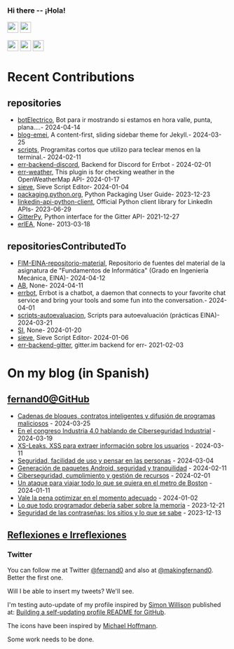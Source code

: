 ### Hi there -- ¡Hola!

<a href="mailto:ftricas@unizar.es" title="e-mail"><i class="svg-icon email"></i></a> 
<a href="https://www.linkedin.com/in/fernand0" title="My LinkedIn//Mi LinkedIn"><img src="https://img.shields.io/badge/linkedin-%230077B5.svg?&style=for-the-badge&logo=linkedin&logoColor=white" height=25></a> 
<a href="https://www.twitter.com/fernand0" title="My Twitter//Mi Twitter"><img src="https://img.shields.io/badge/twitter-%231DA1F2.svg?&style=for-the-badge&logo=twitter&logoColor=white" height=25></i></a> 
<link href="https://mastodon.social/@fernand0" rel="me" title="My Mastodon//Mi Mastodon"><img src="https://img.shields.io/static/v1?label=Mastodon&message=Social&color=blue" height=25></i></a> 
<a href="https://flickr.com/fernand0"><img src="https://img.shields.io/static/v1?label=Flickr&message=Images&color=blue" height=25></a>
<a href="https://dev.to/fernand0"><img src="https://img.shields.io/badge/DEV.TO-%230A0A0A.svg?&style=for-the-badge&logo=dev-dot-to&logoColor=white" height=25></a>

# Recent Contributions
<!-- recent_releases starts -->


## repositories
* [botElectrico](https://github.com/fernand0/botElectrico),  Bot para ir mostrando si estamos en hora valle, punta, plana....- 2024-04-14
* [blog-emei](https://github.com/fernand0/blog-emei),  A content-first, sliding sidebar theme for Jekyll.- 2024-03-25
* [scripts](https://github.com/fernand0/scripts),  Programitas cortos que utilizo para teclear menos en la terminal.- 2024-02-11
* [err-backend-discord](https://github.com/fernand0/err-backend-discord),  Backend for Discord for Errbot - 2024-02-01
* [err-weather](https://github.com/fernand0/err-weather),  This plugin is for checking weather in the OpenWeatherMap API- 2024-01-17
* [sieve](https://github.com/fernand0/sieve),  Sieve Script Editor- 2024-01-04
* [packaging.python.org](https://github.com/fernand0/packaging.python.org),  Python Packaging User Guide- 2023-12-23
* [linkedin-api-python-client](https://github.com/fernand0/linkedin-api-python-client),  Official Python client library for LinkedIn APIs- 2023-06-29
* [GitterPy](https://github.com/fernand0/GitterPy),  Python interface for the Gitter API- 2021-12-27
* [erlEA](https://github.com/fernand0/erlEA),  None- 2013-03-18

## repositoriesContributedTo
* [FIM-EINA-repositorio-material](https://github.com/ricardojrdez/FIM-EINA-repositorio-material),  Repositorio de fuentes del material de la asignatura de "Fundamentos de Informática" (Grado en Ingeniería Mecánica, EINA)- 2024-04-12
* [AB](https://github.com/simber72/AB),  None- 2024-04-11
* [errbot](https://github.com/errbotio/errbot),  Errbot is a chatbot, a daemon that connects to your favorite chat service and bring your tools and some fun into the conversation.- 2024-04-01
* [scripts-autoevaluacion](https://github.com/ricardojrdez/scripts-autoevaluacion),  Scripts para autoevaluación (prácticas EINA)- 2024-03-21
* [SI](https://github.com/simber72/SI),  None- 2024-01-20
* [sieve](https://github.com/thsmi/sieve),  Sieve Script Editor- 2024-01-06
* [err-backend-gitter](https://github.com/errbotio/err-backend-gitter),  gitter.im backend for err- 2021-02-03
<!-- recent_releases ends -->

# On my blog (in Spanish)

<!-- blog starts -->


## [fernand0@GitHub](https://fernand0.github.io/)
* [Cadenas de bloques, contratos inteligentes y difusión de programas maliciosos](http://fernand0.github.io//contratos-inteligentes-malware/) - 2024-03-25
* [En el congreso Industria 4.0 hablando de Ciberseguridad Industrial](http://fernand0.github.io//congreso-industria-40/) - 2024-03-19
* [XS-Leaks. XSS para extraer información sobre los usuarios](http://fernand0.github.io//fugas-cruzadas-datos/) - 2024-03-11
* [Seguridad, facilidad de uso y pensar en las personas](http://fernand0.github.io//ciberseguridad-usabilidad-economia/) - 2024-03-04
* [Generación de paquetes Android, seguridad y tranquilidad](http://fernand0.github.io//f-droid/) - 2024-02-11
* [Ciberseguridad, cumplimiento y gestión de recursos](http://fernand0.github.io//cumplimiento-ciberseguridad/) - 2024-02-01
* [Un ataque para viajar todo lo que se quiera en el metro de Boston](http://fernand0.github.io//metro-boston-viajes-gratis/) - 2024-01-11
* [Vale la pena optimizar en el momento adecuado](http://fernand0.github.io//alphadev-ia-programacion/) - 2024-01-02
* [Lo que todo programador debería saber sobre la memoria](http://fernand0.github.io//programadores-memoria/) - 2023-12-21
* [Seguridad de las contraseñas: los sitios y lo que se sabe](http://fernand0.github.io//politicas-seguridad/) - 2023-12-13

## [Reflexiones e Irreflexiones](http://fernand0.blogalia.com/)
<!-- blog ends -->

### Twitter 

You can follow me at Twitter [@fernand0](https://twitter.com/fernand0) and also at [@makingfernand0](https://twitter.com/fernand0). Better the first one.

Will I be able to insert my tweets? We'll see.

I'm testing auto-update of my profile inspired by [Simon Willison](https://simonwillison.net/) published at: [Building a self-updating profile README for GitHub](https://simonwillison.net/2020/Jul/10/self-updating-profile-readme/).

The icons have been inspired by [Michael Hoffmann](https://www.mokkapps.de/).

Some work needs to be done.

<!--
**fernand0/fernand0** is a ✨ _special_ ✨ repository because its `README.md` (this file) appears on your GitHub profile.

Here are some ideas to get you started:

- 🔭 I’m currently working on ...
- 🌱 I’m currently learning ...
- 👯 I’m looking to collaborate on ...
- 🤔 I’m looking for help with ...
- 💬 Ask me about ...
- 📫 How to reach me: ...
- 😄 Pronouns: ...
- ⚡ Fun fact: ...
-->
